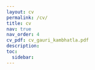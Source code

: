 ```yaml
---
layout: cv
permalink: /cv/
title: cv
nav: true
nav_order: 4
cv_pdf: cv_gauri_kambhatla.pdf
description:
toc:
  sidebar:
---
```

